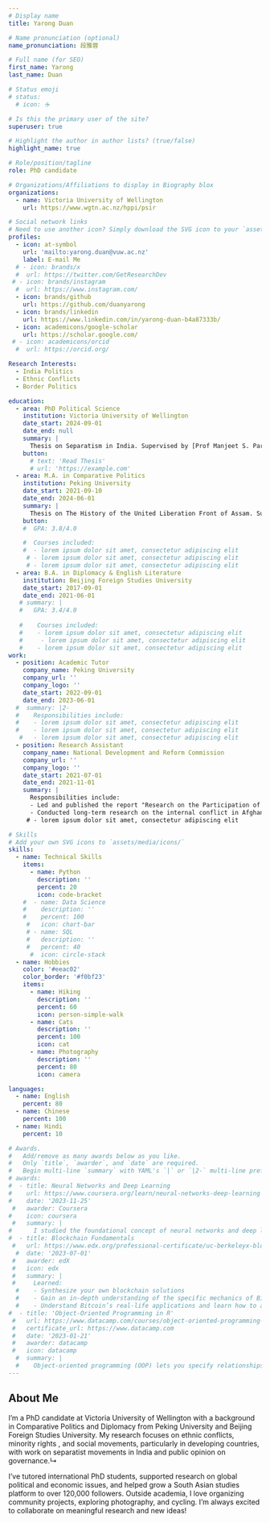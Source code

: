 ```yaml
---
# Display name
title: Yarong Duan

# Name pronunciation (optional)
name_pronunciation: 段雅蓉

# Full name (for SEO)
first_name: Yarong
last_name: Duan

# Status emoji
# status:
  # icon: ☕️

# Is this the primary user of the site?
superuser: true

# Highlight the author in author lists? (true/false)
highlight_name: true

# Role/position/tagline
role: PhD candidate

# Organizations/Affiliations to display in Biography blox
organizations:
  - name: Victoria University of Wellington
    url: https://www.wgtn.ac.nz/hppi/psir

# Social network links
# Need to use another icon? Simply download the SVG icon to your `assets/media/icons/` folder.
profiles:
  - icon: at-symbol
    url: 'mailto:yarong.duan@vuw.ac.nz'
    label: E-mail Me
  # - icon: brands/x
  #  url: https://twitter.com/GetResearchDev
 # - icon: brands/instagram
  #  url: https://www.instagram.com/
  - icon: brands/github
    url: https://github.com/duanyarong
  - icon: brands/linkedin
    url: https://www.linkedin.com/in/yarong-duan-b4a87333b/
  - icon: academicons/google-scholar
    url: https://scholar.google.com/
 # - icon: academicons/orcid
  #  url: https://orcid.org/

Research Interests:
  - India Politics
  - Ethnic Conflicts
  - Border Politics

education:
  - area: PhD Political Science
    institution: Victoria University of Wellington
    date_start: 2024-09-01
    date_end: null
    summary: |
      Thesis on Separatism in India. Supervised by [Prof Manjeet S. Pardesi](https://people.wgtn.ac.nz/manjeet.pardesi). 
    button:
      # text: 'Read Thesis'
      # url: 'https://example.com'
  - area: M.A. in Comparative Politics 
    institution: Peking University
    date_start: 2021-09-10
    date_end: 2024-06-01
    summary: |
      Thesis on The History of the United Liberation Front of Assam. Supervised by [Prof Xuemei Qian](https://en.iiss.pku.edu.cn/Fellows/Resident_Fellows/QIAN_Xuemei/Bio.htm). 
    button:
    #  GPA: 3.8/4.0

    #  Courses included:
    #  - lorem ipsum dolor sit amet, consectetur adipiscing elit
     # - lorem ipsum dolor sit amet, consectetur adipiscing elit
     # - lorem ipsum dolor sit amet, consectetur adipiscing elit
  - area: B.A. in Diplomacy & English Literature
    institution: Beijing Foreign Studies University
    date_start: 2017-09-01
    date_end: 2021-06-01
   # summary: |
   #   GPA: 3.4/4.0
      
   #    Courses included:
   #    - lorem ipsum dolor sit amet, consectetur adipiscing elit
   #     - lorem ipsum dolor sit amet, consectetur adipiscing elit
   #    - lorem ipsum dolor sit amet, consectetur adipiscing elit
work:
  - position: Academic Tutor
    company_name: Peking University
    company_url: ''
    company_logo: ''
    date_start: 2022-09-01
    date_end: 2023-06-01
  #  summary: |2-
  #    Responsibilities include:
  #    - lorem ipsum dolor sit amet, consectetur adipiscing elit
  #    - lorem ipsum dolor sit amet, consectetur adipiscing elit
   #   - lorem ipsum dolor sit amet, consectetur adipiscing elit
  - position: Research Assistant
    company_name: National Development and Reform Commission
    company_url: ''
    company_logo: ''
    date_start: 2021-07-01
    date_end: 2021-11-01
    summary: |
      Responsibilities include:
      - Led and published the report "Research on the Participation of Private Enterprises in International Competition under the New Situation" with colleagues. 
      - Conducted long-term research on the internal conflict in Afghanistan, Sino-Australian economic sanctions, Sino-U.S. relations, Chinese overseas gas investment, and Sino-Indian relations.
     # - lorem ipsum dolor sit amet, consectetur adipiscing elit

# Skills
# Add your own SVG icons to `assets/media/icons/`
skills:
  - name: Technical Skills
    items:
      - name: Python
        description: ''
        percent: 20
        icon: code-bracket
    #  - name: Data Science
    #    description: ''
    #    percent: 100
     #   icon: chart-bar
     # - name: SQL
     #   description: ''
     #   percent: 40
      #  icon: circle-stack
  - name: Hobbies
    color: '#eeac02'
    color_border: '#f0bf23'
    items:
      - name: Hiking
        description: ''
        percent: 60
        icon: person-simple-walk
      - name: Cats
        description: ''
        percent: 100
        icon: cat
      - name: Photography
        description: ''
        percent: 80
        icon: camera

languages:
  - name: English
    percent: 80
  - name: Chinese
    percent: 100
  - name: Hindi
    percent: 10

# Awards.
#   Add/remove as many awards below as you like.
#   Only `title`, `awarder`, and `date` are required.
#   Begin multi-line `summary` with YAML's `|` or `|2-` multi-line prefix and indent 2 spaces below.
# awards:
#  - title: Neural Networks and Deep Learning
#    url: https://www.coursera.org/learn/neural-networks-deep-learning
#    date: '2023-11-25'
 #   awarder: Coursera
#    icon: coursera
 #   summary: |
#      I studied the foundational concept of neural networks and deep learning. By the end, I was familiar with the significant technological trends driving the rise of deep learning; build, train, and apply fully connected deep neural networks; implement efficient (vectorized) neural networks; identify key parameters in a neural network’s architecture; and apply deep learning to your own applications.
#  - title: Blockchain Fundamentals
 #   url: https://www.edx.org/professional-certificate/uc-berkeleyx-blockchain-fundamentals
  #  date: '2023-07-01'
 #   awarder: edX
 #   icon: edx
 #   summary: |
 #     Learned:
  #    - Synthesize your own blockchain solutions
  #    - Gain an in-depth understanding of the specific mechanics of Bitcoin
  #    - Understand Bitcoin’s real-life applications and learn how to attack and destroy Bitcoin, Ethereum, smart contracts and Dapps, and alternatives to Bitcoin’s Proof-of-Work consensus algorithm
#  - title: 'Object-Oriented Programming in R'
 #   url: https://www.datacamp.com/courses/object-oriented-programming-with-s3-and-r6-in-r
 #   certificate_url: https://www.datacamp.com
 #   date: '2023-01-21'
 #   awarder: datacamp
 #   icon: datacamp
  #  summary: |
  #    Object-oriented programming (OOP) lets you specify relationships between functions and the objects that they can act on, helping you manage complexity in your code. This is an intermediate level course, providing an introduction to OOP, using the S3 and R6 systems. S3 is a great day-to-day R programming tool that simplifies some of the functions that you write. R6 is especially useful for industry-specific analyses, working with web APIs, and building GUIs.
---
```


## About Me

I’m a PhD candidate at Victoria University of Wellington with a background in Comparative Politics and Diplomacy from Peking University and Beijing Foreign Studies University. My research focuses on ethnic conflicts, minority rights , and social movements, particularly in developing countries, with work on separatist movements in India and public opinion on governance.↳

I’ve tutored international PhD students, supported research on global political and economic issues, and helped grow a South Asian studies platform to over 120,000 followers. Outside academia, I love organizing community projects, exploring photography, and cycling. I’m always excited to collaborate on meaningful research and new ideas!
